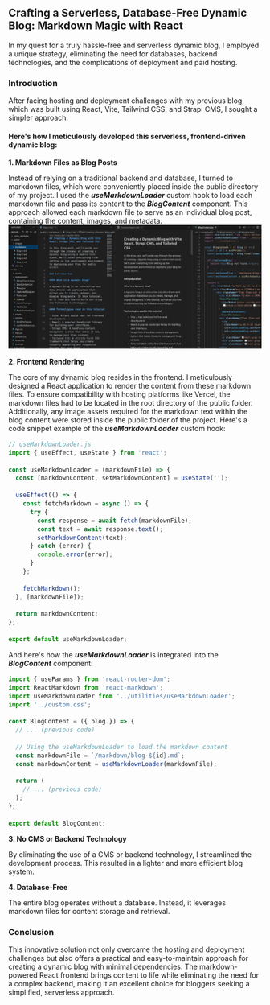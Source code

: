 
## Crafting a Serverless, Database-Free Dynamic Blog: Markdown Magic with React

In my quest for a truly hassle-free and serverless dynamic blog, I employed a unique strategy, eliminating the need for databases, backend technologies, and the complications of deployment and paid hosting.

### Introduction

After facing hosting and deployment challenges with my previous blog, which was built using React, Vite, Tailwind CSS, and Strapi CMS, I sought a simpler approach.

#### Here's how I meticulously developed this serverless, frontend-driven dynamic blog:

**1. Markdown Files as Blog Posts**

Instead of relying on a traditional backend and database, I turned to markdown files, which were conveniently placed inside the public directory of my project. I used the **_useMarkdownLoader_** custom hook to load each markdown file and pass its content to the **_BlogContent_** component. This approach allowed each markdown file to serve as an individual blog post, containing the content, images, and metadata.
![blog-4-1.png](../images/blog-4-1.png)


**2. Frontend Rendering**

The core of my dynamic blog resides in the frontend. I meticulously designed a React application to render the content from these markdown files. To ensure compatibility with hosting platforms like Vercel, the markdown files had to be located in the root directory of the public folder. Additionally, any image assets required for the markdown text within the blog content were stored inside the public folder of the project.
Here's a code snippet example of the **_useMarkdownLoader_** custom hook:

```jsx
// useMarkdownLoader.js
import { useEffect, useState } from 'react';

const useMarkdownLoader = (markdownFile) => {
  const [markdownContent, setMarkdownContent] = useState('');

  useEffect(() => {
    const fetchMarkdown = async () => {
      try {
        const response = await fetch(markdownFile);
        const text = await response.text();
        setMarkdownContent(text);
      } catch (error) {
        console.error(error);
      }
    };

    fetchMarkdown();
  }, [markdownFile]);

  return markdownContent;
};

export default useMarkdownLoader; 
```
And here's how the **_useMarkdownLoader_** is integrated into the **_BlogContent_** component:

```jsx
import { useParams } from 'react-router-dom';
import ReactMarkdown from 'react-markdown';
import useMarkdownLoader from '../utilities/useMarkdownLoader';
import '../custom.css';

const BlogContent = ({ blog }) => {
  // ... (previous code)

  // Using the useMarkdownLoader to load the markdown content
  const markdownFile = `/markdown/blog-${id}.md`;
  const markdownContent = useMarkdownLoader(markdownFile);

  return (
    // ... (previous code)
  );
};

export default BlogContent;

```

**3. No CMS or Backend Technology**

By eliminating the use of a CMS or backend technology, I streamlined the development process. This resulted in a lighter and more efficient blog system.

**4. Database-Free**

The entire blog operates without a database. Instead, it leverages markdown files for content storage and retrieval.

### Conclusion

This innovative solution not only overcame the hosting and deployment challenges but also offers a practical and easy-to-maintain approach for creating a dynamic blog with minimal dependencies. The markdown-powered React frontend brings content to life while eliminating the need for a complex backend, making it an excellent choice for bloggers seeking a simplified, serverless approach.

